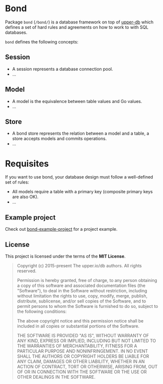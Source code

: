 # Bond

Package `bond` (`/bɑnd/`) is a database framework on top of
[upper-db](https://upper.io) which defines a set of hard rules and agreements
on how to work to with SQL databases.

`bond` defines the following concepts:

## Session

* A session represents a database connection pool.
* ...

## Model

* A model is the equivalence between table values and Go values.
* ...

## Store

* A bond store represents the relation between a model and a table, a store
  accepts models and commits operations.
* ...

# Requisites

If you want to use bond, your database design must follow a well-defined set of
rules:

* All models require a table with a primary key (composite primary keys are
  also OK).
* ...

## Example project

Check out [bond-example-project](https://github.com/upper/bond-example-project)
for a project example.

## License

This project is licensed under the terms of the **MIT License**.

> Copyright (c) 2015-present The upper.io/db authors. All rights reserved.
>
> Permission is hereby granted, free of charge, to any person obtaining
> a copy of this software and associated documentation files (the
> "Software"), to deal in the Software without restriction, including
> without limitation the rights to use, copy, modify, merge, publish,
> distribute, sublicense, and/or sell copies of the Software, and to
> permit persons to whom the Software is furnished to do so, subject to
> the following conditions:
>
> The above copyright notice and this permission notice shall be
> included in all copies or substantial portions of the Software.
>
> THE SOFTWARE IS PROVIDED "AS IS", WITHOUT WARRANTY OF ANY KIND,
> EXPRESS OR IMPLIED, INCLUDING BUT NOT LIMITED TO THE WARRANTIES OF
> MERCHANTABILITY, FITNESS FOR A PARTICULAR PURPOSE AND
> NONINFRINGEMENT. IN NO EVENT SHALL THE AUTHORS OR COPYRIGHT HOLDERS BE
> LIABLE FOR ANY CLAIM, DAMAGES OR OTHER LIABILITY, WHETHER IN AN ACTION
> OF CONTRACT, TORT OR OTHERWISE, ARISING FROM, OUT OF OR IN CONNECTION
> WITH THE SOFTWARE OR THE USE OR OTHER DEALINGS IN THE SOFTWARE.
